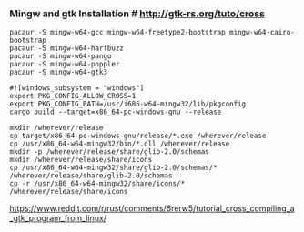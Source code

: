 
### Mingw and gtk Installation # http://gtk-rs.org/tuto/cross 

    pacaur -S mingw-w64-gcc mingw-w64-freetype2-bootstrap mingw-w64-cairo-bootstrap
    pacaur -S mingw-w64-harfbuzz
    pacaur -S mingw-w64-pango
    pacaur -S mingw-w64-poppler
    pacaur -S mingw-w64-gtk3

    #![windows_subsystem = "windows"]
    export PKG_CONFIG_ALLOW_CROSS=1
    export PKG_CONFIG_PATH=/usr/i686-w64-mingw32/lib/pkgconfig
    cargo build --target=x86_64-pc-windows-gnu --release

    mkdir /wherever/release
    cp target/x86_64-pc-windows-gnu/release/*.exe /wherever/release
    cp /usr/x86_64-w64-mingw32/bin/*.dll /wherever/release
    mkdir -p /wherever/release/share/glib-2.0/schemas
    mkdir /wherever/release/share/icons
    cp /usr/x86_64-w64-mingw32/share/glib-2.0/schemas/* /wherever/release/share/glib-2.0/schemas
    cp -r /usr/x86_64-w64-mingw32/share/icons/* /wherever/release/share/icons

https://www.reddit.com/r/rust/comments/6rerw5/tutorial_cross_compiling_a_gtk_program_from_linux/

